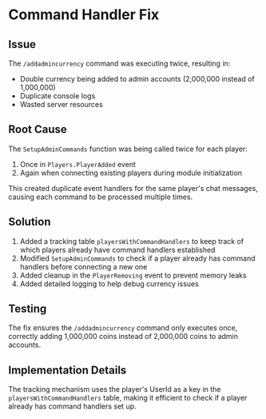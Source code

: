 # Command Handler Fix

## Issue
The `/addadmincurrency` command was executing twice, resulting in:
- Double currency being added to admin accounts (2,000,000 instead of 1,000,000)
- Duplicate console logs
- Wasted server resources

## Root Cause
The `SetupAdminCommands` function was being called twice for each player:
1. Once in `Players.PlayerAdded` event
2. Again when connecting existing players during module initialization

This created duplicate event handlers for the same player's chat messages, causing each command to be processed multiple times.

## Solution
1. Added a tracking table `playersWithCommandHandlers` to keep track of which players already have command handlers established
2. Modified `SetupAdminCommands` to check if a player already has command handlers before connecting a new one
3. Added cleanup in the `PlayerRemoving` event to prevent memory leaks
4. Added detailed logging to help debug currency issues

## Testing
The fix ensures the `/addadmincurrency` command only executes once, correctly adding 1,000,000 coins instead of 2,000,000 coins to admin accounts.

## Implementation Details
The tracking mechanism uses the player's UserId as a key in the `playersWithCommandHandlers` table, making it efficient to check if a player already has command handlers set up.

